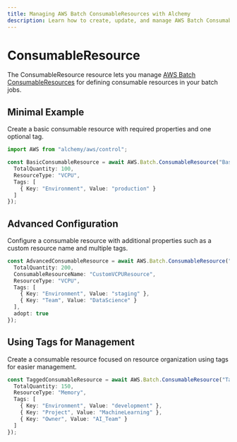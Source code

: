 ```yaml
---
title: Managing AWS Batch ConsumableResources with Alchemy
description: Learn how to create, update, and manage AWS Batch ConsumableResources using Alchemy Cloud Control.
---
```


# ConsumableResource

The ConsumableResource resource lets you manage [AWS Batch ConsumableResources](https://docs.aws.amazon.com/batch/latest/userguide/) for defining consumable resources in your batch jobs.

## Minimal Example

Create a basic consumable resource with required properties and one optional tag.

```ts
import AWS from "alchemy/aws/control";

const BasicConsumableResource = await AWS.Batch.ConsumableResource("BasicConsumableResource", {
  TotalQuantity: 100,
  ResourceType: "VCPU",
  Tags: [
    { Key: "Environment", Value: "production" }
  ]
});
```

## Advanced Configuration

Configure a consumable resource with additional properties such as a custom resource name and multiple tags.

```ts
const AdvancedConsumableResource = await AWS.Batch.ConsumableResource("AdvancedConsumableResource", {
  TotalQuantity: 200,
  ConsumableResourceName: "CustomVCPUResource",
  ResourceType: "VCPU",
  Tags: [
    { Key: "Environment", Value: "staging" },
    { Key: "Team", Value: "DataScience" }
  ],
  adopt: true
});
```

## Using Tags for Management

Create a consumable resource focused on resource organization using tags for easier management.

```ts
const TaggedConsumableResource = await AWS.Batch.ConsumableResource("TaggedConsumableResource", {
  TotalQuantity: 150,
  ResourceType: "Memory",
  Tags: [
    { Key: "Environment", Value: "development" },
    { Key: "Project", Value: "MachineLearning" },
    { Key: "Owner", Value: "AI_Team" }
  ]
});
```